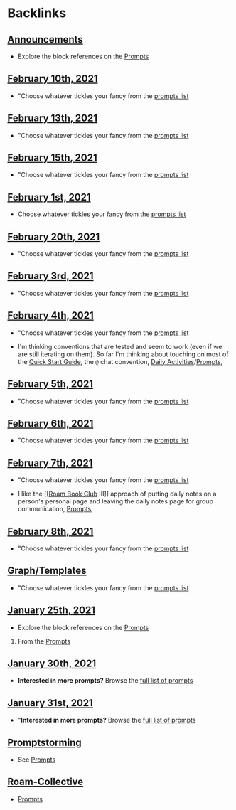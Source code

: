 
# Backlinks
## [Announcements](<Announcements.md>)
- Explore the block references on the [Prompts](<Prompts.md>)

## [February 10th, 2021](<February 10th, 2021.md>)
- "Choose whatever tickles your fancy from the [prompts list]([Prompts](<Prompts.md>))

## [February 13th, 2021](<February 13th, 2021.md>)
- "Choose whatever tickles your fancy from the [prompts list]([Prompts](<Prompts.md>))

## [February 15th, 2021](<February 15th, 2021.md>)
- "Choose whatever tickles your fancy from the [prompts list]([Prompts](<Prompts.md>))

## [February 1st, 2021](<February 1st, 2021.md>)
- Choose whatever tickles your fancy from the [prompts list]([Prompts](<Prompts.md>))

## [February 20th, 2021](<February 20th, 2021.md>)
- "Choose whatever tickles your fancy from the [prompts list]([Prompts](<Prompts.md>))

## [February 3rd, 2021](<February 3rd, 2021.md>)
- "Choose whatever tickles your fancy from the [prompts list]([Prompts](<Prompts.md>))

## [February 4th, 2021](<February 4th, 2021.md>)
- "Choose whatever tickles your fancy from the [prompts list]([Prompts](<Prompts.md>))

- I'm thinking conventions that are tested and seem to work (even if we are still iterating on them). So far I'm thinking about touching on most of the [Quick Start Guide](<Quick Start Guide.md>), the `@` chat convention, [Daily Activities](<Daily Activities.md>)/[Prompts](<Prompts.md>),

## [February 5th, 2021](<February 5th, 2021.md>)
- "Choose whatever tickles your fancy from the [prompts list]([Prompts](<Prompts.md>))

## [February 6th, 2021](<February 6th, 2021.md>)
- "Choose whatever tickles your fancy from the [prompts list]([Prompts](<Prompts.md>))

## [February 7th, 2021](<February 7th, 2021.md>)
- "Choose whatever tickles your fancy from the [prompts list]([Prompts](<Prompts.md>))

- I like the [[[Roam Book Club](<[[Roam Book Club.md>) III]] approach of putting daily notes on a person's personal page and leaving the daily notes page for group communication, [Prompts](<Prompts.md>),

## [February 8th, 2021](<February 8th, 2021.md>)
- "Choose whatever tickles your fancy from the [prompts list]([Prompts](<Prompts.md>))

## [Graph/Templates](<Graph/Templates.md>)
- "Choose whatever tickles your fancy from the [prompts list]([Prompts](<Prompts.md>))

## [January 25th, 2021](<January 25th, 2021.md>)
- Explore the block references on the [Prompts](<Prompts.md>)

1. From the [Prompts](<Prompts.md>)

## [January 30th, 2021](<January 30th, 2021.md>)
- __Interested in more prompts?__ Browse the [full list of prompts]([Prompts](<Prompts.md>))

## [January 31st, 2021](<January 31st, 2021.md>)
- "__Interested in more prompts?__ Browse the [full list of prompts]([Prompts](<Prompts.md>))

## [Promptstorming](<Promptstorming.md>)
- See [Prompts](<Prompts.md>)

## [Roam-Collective](<Roam-Collective.md>)
- [Prompts](<Prompts.md>)

